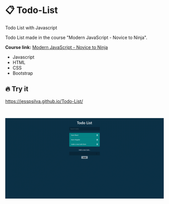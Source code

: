 # :clipboard: Todo-List

 Todo List with Javascript

 Todo List made in the course "Modern JavaScript - Novice to Ninja".
 
 <b>Course link:</b> <a href="https://www.udemy.com/course/modern-javascript-from-novice-to-ninja/" target="blank">Modern JavaScript - Novice to Ninja</a>

 - Javascript
 - HTML
 - CSS
 - Bootstrap

## :fire: Try it

https://jesspsilva.github.io/Todo-List/

<br/>

![View](https://github.com/VishalGhai/Todo-List/blob/master/Todo-list.gif)

